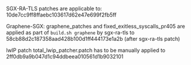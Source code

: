 SGX-RA-TLS patches are applicable to:
        10de7cc9ff8ffaebc103617d62e47e699f2fb5ff

Graphene-SGX:
graphene_patches and fixed_exitless_syscalls_pr405 are applied as part of `build.sh graphene` by sgx-ra-tls
to 58cb88d2c187358aad428b100d1ff444173e1a2b (after sgx-ra-tls patch)

lwIP patch total_lwip_patcher.patch has to be manually applied to
        2ff0db9a9b047d1c94ddbeea010561d1b9032101       
